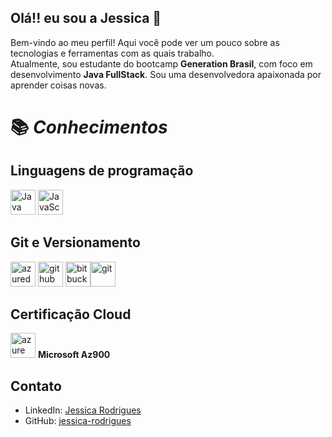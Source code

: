 ## Olá!! eu sou a Jessica 👋

Bem-vindo ao meu perfil! Aqui você pode ver um pouco sobre as tecnologias e ferramentas com as quais trabalho.  
Atualmente, sou estudante do bootcamp **Generation Brasil**, com foco em desenvolvimento **Java FullStack**. Sou uma desenvolvedora apaixonada por aprender coisas novas.

# 📚                     ***Conhecimentos*** 


## Linguagens de programação
<img src="https://cdn.jsdelivr.net/gh/devicons/devicon@latest/icons/java/java-original.svg" alt="Java" width="40" height="40" /> <img src="https://cdn.jsdelivr.net/gh/devicons/devicon@latest/icons/javascript/javascript-original.svg" alt="JavaScript" width="40" height="40" />

## Git e Versionamento
<img src="https://cdn.jsdelivr.net/gh/devicons/devicon@latest/icons/azuredevops/azuredevops-original.svg" alt="azuredevops" width="40" height="40" /> <img src="https://cdn.jsdelivr.net/gh/devicons/devicon@latest/icons/github/github-original.svg" alt="github" width="40" height="40"  />  <img src="https://cdn.jsdelivr.net/gh/devicons/devicon@latest/icons/bitbucket/bitbucket-original-wordmark.svg" alt="bitbucket" width="40" height="40" /><img src="https://cdn.jsdelivr.net/gh/devicons/devicon@latest/icons/git/git-original.svg" alt="git" width="40" height="40" />

## Certificação Cloud
<img src="https://cdn.jsdelivr.net/gh/devicons/devicon@latest/icons/azure/azure-original.svg" alt="azure" width="40" height="40" /> **Microsoft Az900**

## Contato
- LinkedIn: [Jessica Rodrigues](https://www.linkedin.com/in/jessica-rodrigues-alves/)
- GitHub: [jessica-rodrigues](https://github.com/jessica-rodrigues)


<!--Here are some ideas to get you started:

- 🔭 I’m currently working on ...
- 🌱 I’m currently learning ...
- 👯 I’m looking to collaborate on ...
- 🤔 I’m looking for help with ...
- 💬 Ask me about ...
- 📫 How to reach me: ...
- 😄 Pronouns: ...
- ⚡ Fun fact: ...

          
                    
   
          
[![Anurag's GitHub stats](https://github-readme-stats.vercel.app/api?username=jessicarodrialves&show_icons=true)](https://github.com/jessicarodrialves/github-readme-stats)
![Anurag's GitHub stats](https://github-readme-stats.vercel.app/api?username=jessicarodrialves&hide=contribs,prs)




